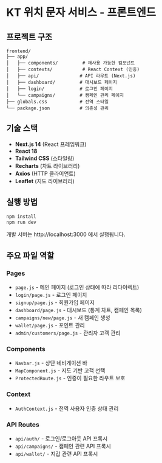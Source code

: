 # KT 위치 문자 서비스 - 프론트엔드

## 프로젝트 구조
```
frontend/
├── app/
│   ├── components/         # 재사용 가능한 컴포넌트
│   ├── contexts/           # React Context (인증)
│   ├── api/               # API 라우트 (Next.js)
│   ├── dashboard/         # 대시보드 페이지
│   ├── login/             # 로그인 페이지
│   └── campaigns/         # 캠페인 관리 페이지
├── globals.css            # 전역 스타일
└── package.json           # 의존성 관리
```

## 기술 스택
- **Next.js 14** (React 프레임워크)
- **React 18**
- **Tailwind CSS** (스타일링)
- **Recharts** (차트 라이브러리)
- **Axios** (HTTP 클라이언트)
- **Leaflet** (지도 라이브러리)

## 실행 방법
```bash
npm install
npm run dev
```

개발 서버는 http://localhost:3000 에서 실행됩니다.

## 주요 파일 역할

### Pages
- `page.js` - 메인 페이지 (로그인 상태에 따라 리다이렉트)
- `login/page.js` - 로그인 페이지
- `signup/page.js` - 회원가입 페이지
- `dashboard/page.js` - 대시보드 (통계 차트, 캠페인 목록)
- `campaigns/new/page.js` - 새 캠페인 생성
- `wallet/page.js` - 포인트 관리
- `admin/customers/page.js` - 관리자 고객 관리

### Components
- `Navbar.js` - 상단 네비게이션 바
- `MapComponent.js` - 지도 기반 고객 선택
- `ProtectedRoute.js` - 인증이 필요한 라우트 보호

### Context
- `AuthContext.js` - 전역 사용자 인증 상태 관리

### API Routes
- `api/auth/` - 로그인/로그아웃 API 프록시
- `api/campaigns/` - 캠페인 관련 API 프록시
- `api/wallet/` - 지갑 관련 API 프록시
